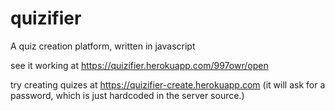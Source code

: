 # quizifier
A quiz creation platform, written in javascript

see it working at https://quizifier.herokuapp.com/997owr/open

try creating quizes at https://quizifier-create.herokuapp.com
(it will ask for a password, which is just hardcoded in the server source.)
